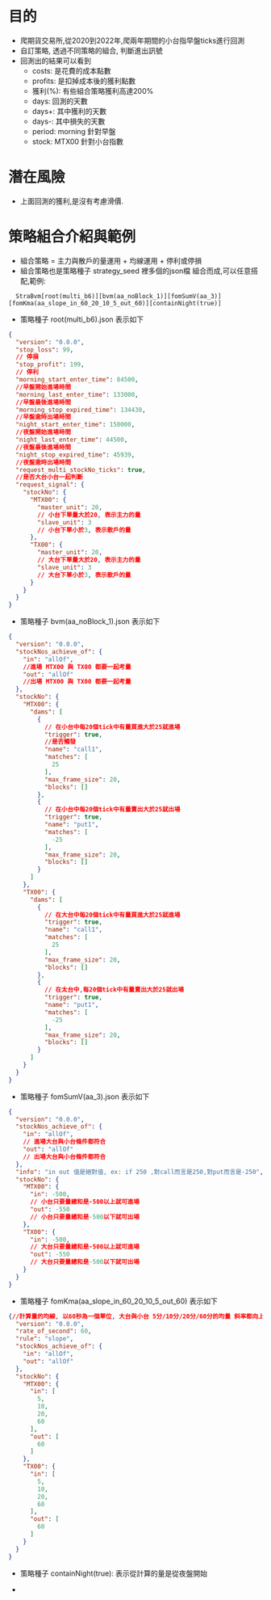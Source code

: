# 目的

- 爬期貨交易所,從2020到2022年,爬兩年期間的小台指早盤ticks進行回測
- 自訂策略, 透過不同策略的組合, 判斷進出訊號
- 回測出的結果可以看到
    - costs: 是花費的成本點數
    - profits: 是扣掉成本後的獲利點數
    - 獲利(%): 有些組合策略獲利高達200%
    - days: 回測的天數
    - days+: 其中獲利的天數
    - days-: 其中損失的天數
    - period: morning 針對早盤
    - stock: MTX00 針對小台指數

# 潛在風險

- 上面回測的獲利,是沒有考慮滑價.

# 策略組合介紹與範例

- 組合策略 = 主力與散戶的量運用 + 均線運用 + 停利或停損
- 組合策略也是策略種子 strategy_seed 裡多個的json檔 組合而成,可以任意搭配,範例:

```text
  StraBvm[root(multi_b6)][bvm(aa_noBlock_1)][fomSumV(aa_3)][fomKma(aa_slope_in_60_20_10_5_out_60)][containNight(true)]
```

- 策略種子 root(multi_b6).json 表示如下

```json 
{
  "version": "0.0.0",
  "stop_loss": 99,
  // 停損
  "stop_profit": 199,
  // 停利
  "morning_start_enter_time": 84500,
  //早盤開始進場時間
  "morning_last_enter_time": 133000,
  //早盤最後進場時間
  "morning_stop_expired_time": 134430,
  //早盤逾時出場時間
  "night_start_enter_time": 150000,
  //夜盤開始進場時間
  "night_last_enter_time": 44500,
  //夜盤最後進場時間
  "night_stop_expired_time": 45939,
  //夜盤逾時出場時間
  "request_multi_stockNo_ticks": true,
  //是否大台小台一起判斷
  "request_signal": {
    "stockNo": {
      "MTX00": {
        "master_unit": 20,
        // 小台下單量大於20, 表示主力的量
        "slave_unit": 3
        // 小台下單小於3, 表示散戶的量
      },
      "TX00": {
        "master_unit": 20,
        // 大台下單量大於20, 表示主力的量
        "slave_unit": 3
        // 大台下單小於3, 表示散戶的量
      }
    }
  }
}
```

- 策略種子 bvm(aa_noBlock_1).json 表示如下

```json 
{
  "version": "0.0.0",
  "stockNos_achieve_of": {
    "in": "allOf",
    //進場 MTX00 與 TX00 都要一起考量
    "out": "allOf"
    //出場 MTX00 與 TX00 都要一起考量
  },
  "stockNo": {
    "MTX00": {
      "dams": [
        {
          // 在小台中每20個tick中有量買進大於25就進場
          "trigger": true,
          //是否觸發
          "name": "call1",
          "matches": [
            25
          ],
          "max_frame_size": 20,
          "blocks": []
        },
        {
          // 在小台中每20個tick中有量賣出大於25就出場
          "trigger": true,
          "name": "put1",
          "matches": [
            -25
          ],
          "max_frame_size": 20,
          "blocks": []
        }
      ]
    },
    "TX00": {
      "dams": [
        {
          // 在大台中每20個tick中有量買進大於25就進場
          "trigger": true,
          "name": "call1",
          "matches": [
            25
          ],
          "max_frame_size": 20,
          "blocks": []
        },
        {
          // 在太台中,每20個tick中有量賣出大於25就出場
          "trigger": true,
          "name": "put1",
          "matches": [
            -25
          ],
          "max_frame_size": 20,
          "blocks": []
        }
      ]
    }
  }
}

```

- 策略種子 fomSumV(aa_3).json 表示如下

```json 
{
  "version": "0.0.0",
  "stockNos_achieve_of": {
    "in": "allOf",
    // 進場大台與小台條件都符合
    "out": "allOf"
    // 出場大台與小台條件都符合
  },
  "info": "in out 值是絕對值, ex: if 250 ,對call而言是250,對put而言是-250",
  "stockNo": {
    "MTX00": {
      "in": -500,
      // 小台只要量總和是-500以上就可進場
      "out": -550
      // 小台只要量總和是-500以下就可出場
    },
    "TX00": {
      "in": -500,
      // 大台只要量總和是-500以上就可進場
      "out": -550
      // 大台只要量總和是-500以下就可出場
    }
  }
}
```

- 策略種子 fomKma(aa_slope_in_60_20_10_5_out_60) 表示如下

```json 
{//計算量的均線, 以60秒為一個單位, 大台與小台 5分/10分/20分/60分的均量 斜率都向上 才可進場, 60分的量斜率若向下就出場 
  "version": "0.0.0",
  "rate_of_second": 60,
  "rule": "slope",
  "stockNos_achieve_of": {
    "in": "allOf",
    "out": "allOf"
  },
  "stockNo": {
    "MTX00": {
      "in": [
        5,
        10,
        20,
        60
      ],
      "out": [
        60
      ]
    },
    "TX00": {
      "in": [
        5,
        10,
        20,
        60
      ],
      "out": [
        60
      ]
    }
  }
}

```

- 策略種子 containNight(true): 表示從計算的量是從夜盤開始

-